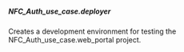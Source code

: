 ##### NFC_Auth_use_case.deployer
Creates a development environment for testing the NFC_Auth_use_case.web_portal project.<br>
